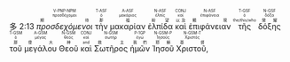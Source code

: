 <rt>多 2:13</rt> <RUBY><ruby><ruby><em>προσδεχόμενοι</em><rt>期待</rt></ruby><rt>προσδέχομαι</rt></ruby><rt>V-PNP-NPM</rt></RUBY> <RUBY><ruby><ruby>τὴν<rt>那</rt></ruby><rt>ὁ</rt></ruby><rt>T-ASF</rt></RUBY> <RUBY><ruby><ruby>μακαρίαν<rt>福</rt></ruby><rt>μακάριος</rt></ruby><rt>A-ASF</rt></RUBY> <RUBY><ruby><ruby>ἐλπίδα<rt>盼望</rt></ruby><rt>ἐλπίς</rt></ruby><rt>N-ASF</rt></RUBY> <RUBY><ruby><ruby>καὶ<rt>以及</rt></ruby><rt>καί</rt></ruby><rt>CONJ</rt></RUBY> <RUBY><ruby><ruby>ἐπιφάνειαν<rt>顯現</rt></ruby><rt>ἐπιφάνεια</rt></ruby><rt>N-ASF</rt></RUBY> <RUBY><ruby><ruby>τῆς<rt>the/this/who</rt></ruby><rt>ὁ</rt></ruby><rt>T-GSF</rt></RUBY> <RUBY><ruby><ruby>δόξης<rt>榮耀</rt></ruby><rt>δόξα</rt></ruby><rt>N-GSF</rt></RUBY> <br/><RUBY><ruby><ruby>τοῦ<rt>那</rt></ruby><rt>ὁ</rt></ruby><rt>T-GSM</rt></RUBY> <RUBY><ruby><ruby>μεγάλου<rt>偉大</rt></ruby><rt>μέγας</rt></ruby><rt>A-GSM</rt></RUBY> <RUBY><ruby><ruby>Θεοῦ<rt>神</rt></ruby><rt>θεός</rt></ruby><rt>N-GSM</rt></RUBY> <RUBY><ruby><ruby>καὶ<rt>and</rt></ruby><rt>καί</rt></ruby><rt>CONJ</rt></RUBY> <RUBY><ruby><ruby>Σωτῆρος<rt>救主</rt></ruby><rt>σωτήρ</rt></ruby><rt>N-GSM</rt></RUBY> <RUBY><ruby><ruby>ἡμῶν<rt>我們</rt></ruby><rt>ἐγώ</rt></ruby><rt>P-1GP</rt></RUBY> <RUBY><ruby><ruby>Ἰησοῦ<rt>耶穌</rt></ruby><rt>Ἰησοῦς</rt></ruby><rt>N-GSM-P</rt></RUBY> <RUBY><ruby><ruby>Χριστοῦ,<rt>基督</rt></ruby><rt>Χριστός</rt></ruby><rt>N-GSM-T</rt></RUBY>
